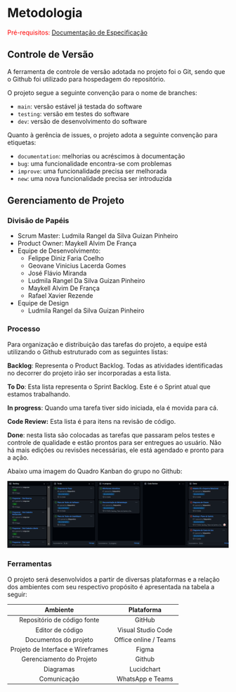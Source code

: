 
# Metodologia

<span style="color:red">Pré-requisitos: <a href="2-Especificação do Projeto.md"> Documentação de Especificação</a></span>

## Controle de Versão

A ferramenta de controle de versão adotada no projeto foi o Git, sendo que o Github
foi utilizado para hospedagem do repositório.

O projeto segue a seguinte convenção para o nome de branches:

- `main`: versão estável já testada do software
- `testing`: versão em testes do software
- `dev`: versão de desenvolvimento do software

Quanto à gerência de issues, o projeto adota a seguinte convenção para
etiquetas:

- `documentation`: melhorias ou acréscimos à documentação
- `bug`: uma funcionalidade encontra-se com problemas
- `improve`: uma funcionalidade precisa ser melhorada
- `new`: uma nova funcionalidade precisa ser introduzida



## Gerenciamento de Projeto

### Divisão de Papéis

* Scrum Master: Ludmila Rangel da Silva Guizan Pinheiro
* Product Owner: Maykell Alvim De França
* Equipe de Desenvolvimento:
  * Felippe Diniz Faria Coelho
  * Geovane Vinicius Lacerda Gomes
  * José Flávio Miranda
  * Ludmila Rangel Da Silva Guizan Pinheiro
  * Maykell Alvim De França
  * Rafael Xavier Rezende
* Equipe de Design
  * Ludmila Rangel da Silva Guizan Pinheiro



### Processo

Para organização e distribuição das tarefas do projeto, a equipe está utilizando o Github estruturado com as seguintes listas: 

**Backlog**:  Representa o Product Backlog. Todas as atividades identificadas no decorrer do projeto irão ser incorporadas a esta lista.

**To Do**: Esta lista representa o Sprint Backlog. Este é o Sprint atual que estamos trabalhando. 

**In progress**: Quando uma tarefa tiver sido iniciada, ela é movida para cá. 

**Code Review:** Esta lista é para itens na revisão de código. 

**Done**: nesta lista são colocadas as tarefas que passaram pelos testes e controle de qualidade e estão prontos para ser entregues ao usuário. Não há mais edições ou revisões necessárias, ele está agendado e pronto para a ação. 

Abaixo uma imagem do Quadro Kanban do grupo no Github:

![Quadro Kanban Github](img/quadro-kanban2.png)


### Ferramentas

O projeto será desenvolvidos a partir de diversas plataformas e a relação dos ambientes com seu respectivo propósito é apresentada na tabela a seguir: 

|           **Ambiente**            |    **Plataforma**     |
| :-------------------------------: | :-------------------: |
|    Repositório de código fonte    |        GitHub         |
|         Editor de código          |  Visual Studio Code   |
|       Documentos do projeto       | Office online / Teams |
| Projeto de Interface e Wireframes |         Figma         |
|     Gerenciamento do Projeto      |        Github         |
|             Diagramas             |      Lucidchart       |
|            Comunicação            |   WhatsApp e Teams    |

